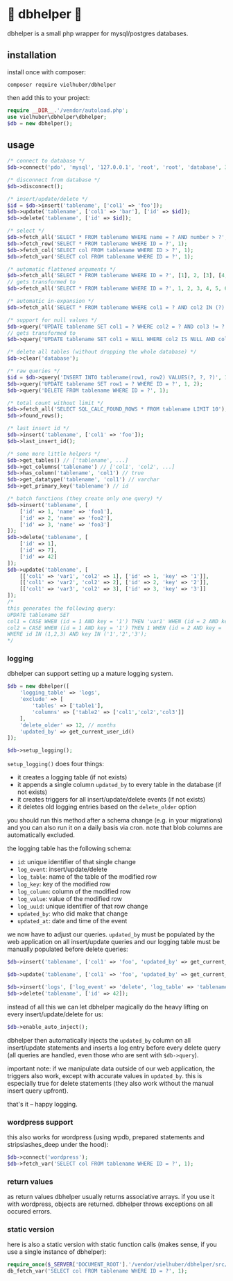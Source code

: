 # 🍗 dbhelper 🍗

dbhelper is a small php wrapper for mysql/postgres databases.

## installation

install once with composer:
```
composer require vielhuber/dbhelper
```

then add this to your project:
```php
require __DIR__.'/vendor/autoload.php';
use vielhuber\dbhelper\dbhelper;
$db = new dbhelper();
```

## usage

```php
/* connect to database */
$db->connect('pdo', 'mysql', '127.0.0.1', 'root', 'root', 'database', 3306);

/* disconnect from database */
$db->disconnect();

/* insert/update/delete */
$id = $db->insert('tablename', ['col1' => 'foo']);
$db->update('tablename', ['col1' => 'bar'], ['id' => $id]);
$db->delete('tablename', ['id' => $id]);

/* select */
$db->fetch_all('SELECT * FROM tablename WHERE name = ? AND number > ?', 'foo', 42);
$db->fetch_row('SELECT * FROM tablename WHERE ID = ?', 1);
$db->fetch_col('SELECT col FROM tablename WHERE ID > ?', 1);
$db->fetch_var('SELECT col FROM tablename WHERE ID = ?', 1);

/* automatic flattened arguments */
$db->fetch_all('SELECT * FROM tablename WHERE ID = ?', [1], 2, [3], [4,5,6]);
// gets transformed to
$db->fetch_all('SELECT * FROM tablename WHERE ID = ?', 1, 2, 3, 4, 5, 6);

/* automatic in-expansion */
$db->fetch_all('SELECT * FROM tablename WHERE col1 = ? AND col2 IN (?)', 1, [2,3,4]);

/* support for null values */
$db->query('UPDATE tablename SET col1 = ? WHERE col2 = ? AND col3 != ?', null, null, null);
// gets transformed to
$db->query('UPDATE tablename SET col1 = NULL WHERE col2 IS NULL AND col3 IS NOT NULL');

/* delete all tables (without dropping the whole database) */
$db->clear('database');

/* raw queries */
$id = $db->query('INSERT INTO tablename(row1, row2) VALUES(?, ?, ?)', 1, 2, 3);
$db->query('UPDATE tablename SET row1 = ? WHERE ID = ?', 1, 2);
$db->query('DELETE FROM tablename WHERE ID = ?', 1);

/* total count without limit */
$db->fetch_all('SELECT SQL_CALC_FOUND_ROWS * FROM tablename LIMIT 10');
$db->found_rows();

/* last insert id */
$db->insert('tablename', ['col1' => 'foo']);
$db->last_insert_id();

/* some more little helpers */
$db->get_tables() // ['tablename', ...]
$db->get_columns('tablename') // ['col1', 'col2', ...]
$db->has_column('tablename', 'col1') // true
$db->get_datatype('tablename', 'col1') // varchar 
$db->get_primary_key('tablename') // id

/* batch functions (they create only one query) */
$db->insert('tablename', [
    ['id' => 1, 'name' => 'foo1'],
    ['id' => 2, 'name' => 'foo2'],
    ['id' => 3, 'name' => 'foo3']
]);
$db->delete('tablename', [
    ['id' => 1],
    ['id' => 7],
    ['id' => 42]
]);
$db->update('tablename', [
    [['col1' => 'var1', 'col2' => 1], ['id' => 1, 'key' => '1']],
    [['col1' => 'var2', 'col2' => 2], ['id' => 2, 'key' => '2']],
    [['col1' => 'var3', 'col2' => 3], ['id' => 3, 'key' => '3']]
]);
/*
this generates the following query:
UPDATE tablename SET
col1 = CASE WHEN (id = 1 AND key = '1') THEN 'var1' WHEN (id = 2 AND key = '2') THEN 'var2' WHEN (id = 3 AND key = '3') THEN 'var3' END,
col2 = CASE WHEN (id = 1 AND key = '1') THEN 1 WHEN (id = 2 AND key = '2') THEN 2 WHEN (id = 3 AND key = '3') THEN 3 END
WHERE id IN (1,2,3) AND key IN ('1','2','3');
*/
```

### logging

dbhelper can support setting up a mature logging system.

```php
$db = new dbhelper([
    'logging_table' => 'logs',
    'exclude' => [
        'tables' => ['table1'],
        'columns' => ['table2' => ['col1','col2','col3']]
    ],
    'delete_older' => 12, // months
    'updated_by' => get_current_user_id()
]);

$db->setup_logging();
```

```setup_logging()``` does four things:

- it creates a logging table (if not exists)
- it appends a single column ```updated_by``` to every table in the database (if not exists)
- it creates triggers for all insert/update/delete events (if not exists)
- it deletes old logging entries based on the ```delete_older``` option

you should run this method after a schema change (e.g. in your migrations) and you can also run it on a daily basis via cron. note that blob columns are automatically excluded.

the logging table has the following schema:

- ```id```: unique identifier of that single change
- ```log_event```: insert/update/delete
- ```log_table```: name of the table of the modified row
- ```log_key```: key of the modified row
- ```log_column```: column of the modified row
- ```log_value```: value of the modified row
- ```log_uuid```: unique identifier of that row change
- ```updated_by```: who did make that change
- ```updated_at```: date and time of the event

we now have to adjust our queries. ```updated_by``` must be populated by the web application on all insert/update queries and our logging table must be manually populated before delete queries:

```php
$db->insert('tablename', ['col1' => 'foo', 'updated_by' => get_current_user_id()]);

$db->update('tablename', ['col1' => 'foo', 'updated_by' => get_current_user_id()], ['id' => 42]);

$db->insert('logs', ['log_event' => 'delete', 'log_table' => 'tablename', 'log_key' => 42, 'updated_by' => get_current_user_id()]);
$db->delete('tablename', ['id' => 42]);
```

instead of all this we can let dbhelper magically do the heavy lifting on every insert/update/delete for us:

```php
$db->enable_auto_inject();
```

dbhelper then automatically injects the ```updated_by``` column on all insert/update statements and inserts a log entry before every delete query (all queries are handled, even those who are sent with ```$db->query```).

important note: if we manipulate data outside of our web application, the triggers also work, except with accurate values in ```updated_by```. this is especially true for delete statements (they also work without the manual insert query upfront).

that's it – happy logging.

### wordpress support

this also works for wordpress (using wpdb, prepared statements and stripslashes_deep under the hood):
```php
$db->connect('wordpress');
$db->fetch_var('SELECT col FROM tablename WHERE ID = ?', 1);
```

### return values

as return values dbhelper usually returns associative arrays. if you use it with wordpress, objects are returned. dbhelper throws exceptions on all occured errors.

### static version

here is also a static version with static function calls (makes sense, if you use a single instance of dbhelper):
```php
require_once($_SERVER['DOCUMENT_ROOT'].'/vendor/vielhuber/dbhelper/src/static.php');
db_fetch_var('SELECT col FROM tablename WHERE ID = ?', 1);
```